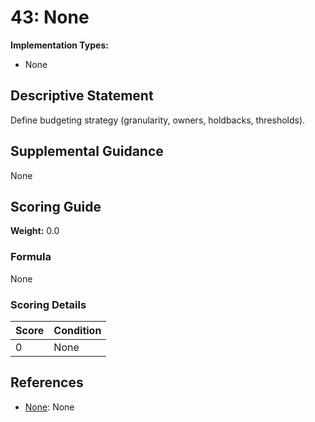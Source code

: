 # 43: None

**Implementation Types:**
- None

## Descriptive Statement

Define budgeting strategy (granularity, owners, holdbacks, thresholds).

## Supplemental Guidance

None

## Scoring Guide

**Weight:** 0.0

### Formula

None

### Scoring Details

| Score | Condition |
| ----- | --------- |
| 0 | None |

## References

- [None](None): None

